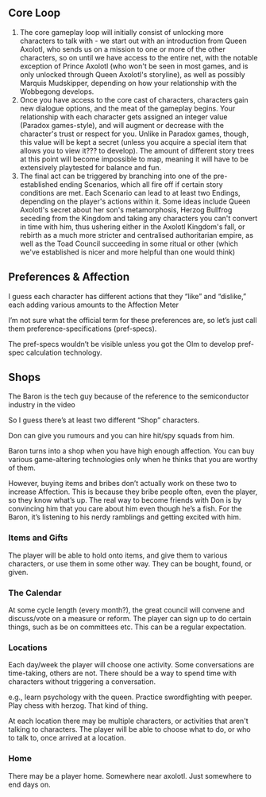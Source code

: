 ## Core Loop
1. The core gameplay loop will initially consist of unlocking more characters to talk with - we start out with an introduction from Queen Axolotl, who sends us on a mission to one or more of the other characters, so on until we have access to the entire net, with the notable exception of Prince Axolotl (who won't be seen in most games, and is only unlocked through Queen Axolotl's storyline), as well as possibly Marquis Mudskipper, depending on how your relationship with the Wobbegong develops.
2. Once you have access to the core cast of characters, characters gain new dialogue options, and the meat of the gameplay begins. Your relationship with each character gets assigned an integer value (Paradox games-style), and will augment or decrease with the character's trust or respect for you. Unlike in Paradox games, though, this value will be kept a secret (unless you acquire a special item that allows you to view it??? to develop). The amount of different story trees at this point will become impossible to map, meaning it will have to be extensively playtested for balance and fun.
3. The final act can be triggered by branching into one of the pre-established ending Scenarios, which all fire off if certain story conditions are met. Each Scenario can lead to at least two Endings, depending on the player's actions within it. Some ideas include Queen Axolotl's secret about her son's metamorphosis, Herzog Bullfrog seceding from the Kingdom and taking any characters you can't convert in time with him, thus ushering either in the Axolotl Kingdom's fall, or rebirth as a much more stricter and centralised authoritarian empire, as well as the Toad Council succeeding in some ritual or other (which we've established is nicer and more helpful than one would think)
## Preferences & Affection
I guess each character has different actions that they “like” and “dislike,” each adding various amounts to the Affection Meter

I’m not sure what the official term for these preferences are, so let’s just call them preference-specifications (pref-specs). 

The pref-specs wouldn’t be visible unless you got the Olm to develop pref-spec calculation technology.
## Shops

The Baron is the tech guy because of the reference to the semiconductor industry in the video

So I guess there’s at least two different “Shop” characters.

Don can give you rumours and you can hire hit/spy squads from him.

Baron turns into a shop when you have high enough affection. You can buy various game-altering technologies only when he thinks that you are worthy of them.

However, buying items and bribes don’t actually work on these two to increase Affection. This is because they bribe people often, even the player, so they know what’s up. The real way to become friends with Don is by convincing him that you care about him even though he’s a fish. For the Baron, it’s listening to his nerdy ramblings and getting excited with him.
### Items and Gifts
The player will be able to hold onto items, and give them to various characters, or use them in some other way. They can be bought, found, or given.
### The Calendar
At some cycle length (every month?), the great council will convene and discuss/vote on a measure or reform.
The player can sign up to do certain things, such as be on committees etc. This can be a regular expectation.
### Locations 
Each day/week the player will choose one activity. Some conversations are time-taking, others are not. There should be a way to spend time with characters without triggering a conversation.

e.g., learn psychology with the queen. Practice swordfighting with peeper. Play chess with herzog. That kind of thing.

At each location there may be multiple characters, or activities that aren't talking to characters. The player will be able to choose what to do, or who to talk to, once arrived at a location.
### Home
There may be a player home. Somewhere near axolotl. Just somewhere to end days on.